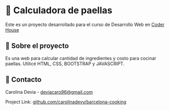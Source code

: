 # 🥘 Calculadora de paellas

Este es un proyecto desarrollado para el curso de Desarrollo Web en [Coder House](https://www.coderhouse.com/)

## 🚀 Sobre el proyecto

Es una web para calcular cantidad de ingredientes y costo para cocinar paellas.
Utilicé HTML, CSS, BOOTSTRAP y JAVASCRIPT.

## 💌 Contacto

Carolina Devia - deviacaro96@gmail.com

Project Link: [github.com/carolinadevv/barcelona-cooking](https://github.com/carolinadevv/coder-js)
